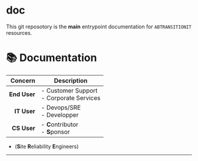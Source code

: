 # doc
This git reposotory is the **main** entrypoint documentation for `ABTRANSITIONIT` resources.

# 📚 Documentation


| **Concern** | **Description**                             |
|---------------:|---------------------------------------------------|
| **End User** | - Customer Support  <br> - Corporate Services|
| **IT User**  | - Devops/SRE<br> - Developper  <br>|
| **CS User**  | - **C**ontributor  <br> - **S**ponsor |

* (**S**ite **R**eliability **E**ngineers)  
---

